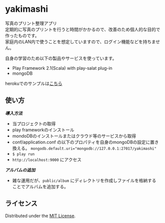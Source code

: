 yakimashi
==========

写真のプリント整理アプリ  
定期的に写真のプリントを行うと時間がかかるので、改善のため個人的な目的で作ったものです。  
家庭内のLAN内で使うことを想定していますので、ログイン機能などを持ちません。

自身の学習のため以下の製品やサービスを使っています。
+ Play Framework 2.1(Scala) with play-salat plug-in
+ mongoDB

herokuでのサンプルは[こちら](http://yakimashi.herokuapp.com/ "sample")

使い方
------
***導入方法***  
+ 当プロジェクトの取得
+ play frameworkのインストール
+ mondoDBのインストールまたはクラウド等のサービスから取得
+ conf/application.conf の以下のプロパティを自身のmongoDBの設定に置き換える。
  ` mongodb.default.uri="mongodb://127.0.0.1:27017/yakimashi" `
+ `$ play run`
+ `http://localhost:9000` にアクセス

***アルバムの追加***
+ 雑な運用だが、`public/album` にディレクトリを作成しファイルを格納することでアルバムを追加する。

ライセンス
----------
Distributed under the [MIT License][mit].  

[MIT]: http://www.opensource.org/licenses/mit-license.php